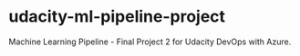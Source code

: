 # udacity-ml-pipeline-project
Machine Learning Pipeline - Final Project 2 for Udacity DevOps with Azure.
